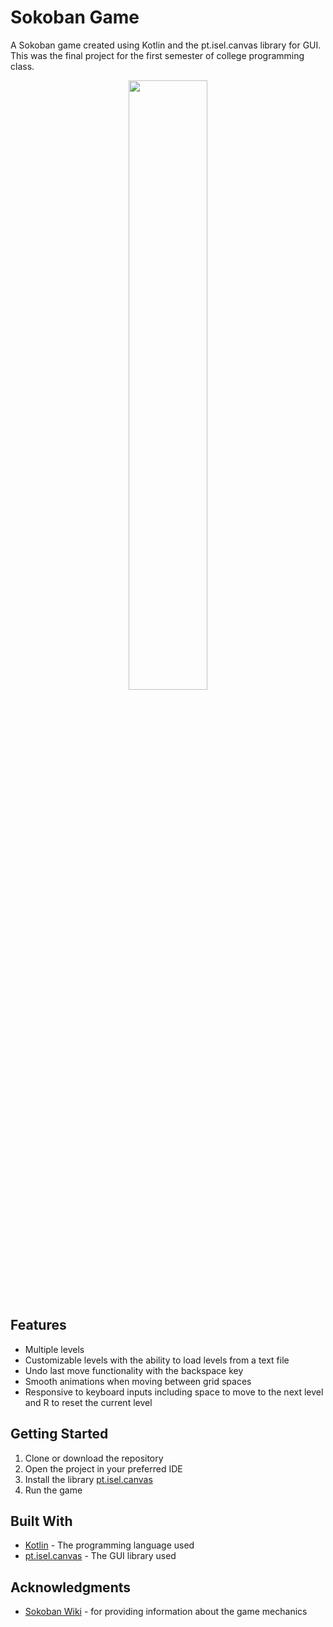 # Sokoban Game

A Sokoban game created using Kotlin and the pt.isel.canvas library for GUI. This was the final project for the first semester of college programming class.

<p align="center">
    <img width=50% src="https://user-images.githubusercontent.com/45080358/214741346-622b9222-3353-46f8-bca8-6e78feb31c01.gif">
</p>

## Features

- Multiple levels 
- Customizable levels with the ability to load levels from a text file
- Undo last move functionality with the backspace key
- Smooth animations when moving between grid spaces
- Responsive to keyboard inputs including space to move to the next level and R to reset the current level

## Getting Started

1. Clone or download the repository
2. Open the project in your preferred IDE
3. Install the library [pt.isel.canvas](https://github.com/palex65/CanvasLib)
4. Run the game

## Built With

- [Kotlin](https://kotlinlang.org/) - The programming language used
- [pt.isel.canvas](https://github.com/isel-leic-ps/pt.isel.canvas) - The GUI library used

## Acknowledgments

- [Sokoban Wiki](https://sokoban.info/) - for providing information about the game mechanics
